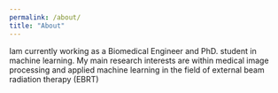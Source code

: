 ```yaml
---
permalink: /about/
title: "About"
---
```


Iam currently working as a Biomedical Engineer and PhD. student in machine learning. My main research interests are within medical image processing and applied machine learning in the field of external beam radiation therapy (EBRT)